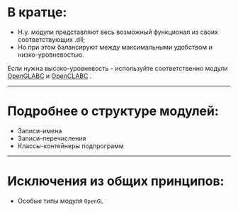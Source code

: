
# В кратце:

- Н.у. модули представляют весь возможный функционал из своих соответствующих .dll;
- Но при этом балансируют между максимальными удобством и низко-уровневостью.

Если нужна высоко-уровневость - используйте соответственно модули
[OpenGLABC](Справка%20OpenGLABC.html)
и
[OpenCLABC](Справка%20OpenCLABC.html)
.

---

# Подробнее о структуре модулей:

- <a path="Записи-имена"					> Записи-имена					</a>
- <a path="Записи-перечисления"				> Записи-перечисления			</a>
- <a path="Классы-контейнеры подпрограмм"	> Классы-контейнеры подпрограмм	</a>

---

# Исключения из общих принципов:

- <a path="Особые типы модуля OpenGL"> Особые типы модуля `OpenGL`	</a>


